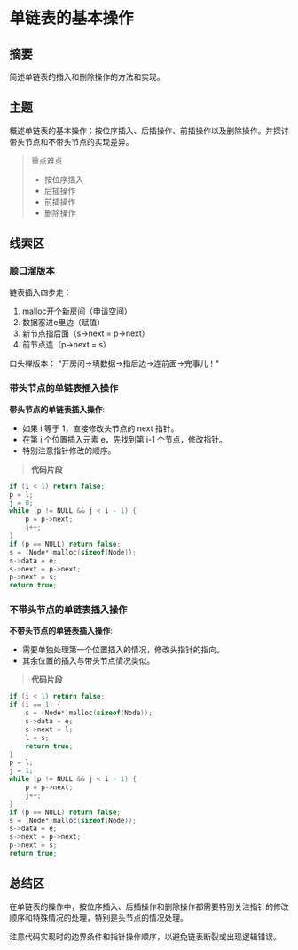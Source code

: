 # 单链表的基本操作

## 摘要

简述单链表的插入和删除操作的方法和实现。

## 主题

概述单链表的基本操作：按位序插入、后插操作、前插操作以及删除操作。并探讨带头节点和不带头节点的实现差异。

> 重点难点
>
> - 按位序插入
> - 后插操作
> - 前插操作
> - 删除操作

## 线索区

### 顺口溜版本

链表插入四步走：

1. malloc开个新房间（申请空间）
2. 数据塞进e里边（赋值）
3. 新节点指后面（s->next = p->next）
4. 前节点连（p->next = s）

口头禅版本：
"开房间→填数据→指后边→连前面→完事儿！"

### 带头节点的单链表插入操作

**带头节点的单链表插入操作**:

- 如果 i 等于 1，直接修改头节点的 next 指针。
- 在第 i 个位置插入元素 e，先找到第 i-1 个节点，修改指针。
- 特别注意指针修改的顺序。

> **代码片段**

```cpp
if (i < 1) return false;
p = l;
j = 0;
while (p != NULL && j < i - 1) {
    p = p->next;
    j++;
}
if (p == NULL) return false;
s = (Node*)malloc(sizeof(Node));
s->data = e;
s->next = p->next;
p->next = s;
return true;
```

### 不带头节点的单链表插入操作

**不带头节点的单链表插入操作**:

- 需要单独处理第一个位置插入的情况，修改头指针的指向。
- 其余位置的插入与带头节点情况类似。

> **代码片段**

```c
if (i < 1) return false;
if (i == 1) {
    s = (Node*)malloc(sizeof(Node));
    s->data = e;
    s->next = l;
    l = s;
    return true;
}
p = l;
j = 1;
while (p != NULL && j < i - 1) {
    p = p->next;
    j++;
}
if (p == NULL) return false;
s = (Node*)malloc(sizeof(Node));
s->data = e;
s->next = p->next;
p->next = s;
return true;
```

## 总结区

在单链表的操作中，按位序插入、后插操作和删除操作都需要特别关注指针的修改顺序和特殊情况的处理，特别是头节点的情况处理。

注意代码实现时的边界条件和指针操作顺序，以避免链表断裂或出现逻辑错误。
